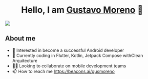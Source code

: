 <div align="center">
<h1 align="center">Hello, I am <a href="https://aristi.dev">Gustavo Moreno</a> 👋</h1>
</div>
<img src="https://i.postimg.cc/nLxQzL1V/bee2.png">

## About me
- 🚀 Interested in become a successful Android developer
- 📲 Currently coding in Flutter, Kotlin, Jetpack Compose withClean Arquitecture
- 🧑‍💻 Looking to collaborate on mobile development teams
- 📫 How to reach me https://beacons.ai/gusmoreno


